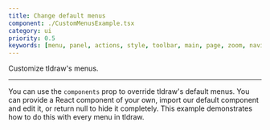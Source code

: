 ```yaml
---
title: Change default menus
component: ./CustomMenusExample.tsx
category: ui
priority: 0.5
keywords: [menu, panel, actions, style, toolbar, main, page, zoom, navigation, quick]
---
```


Customize tldraw's menus.

---

You can use the `components` prop to override tldraw's default menus. You can provide a React component of your own, import our default component and edit it, or return null to hide it completely. This example demonstrates how to do this with every menu in tldraw.
